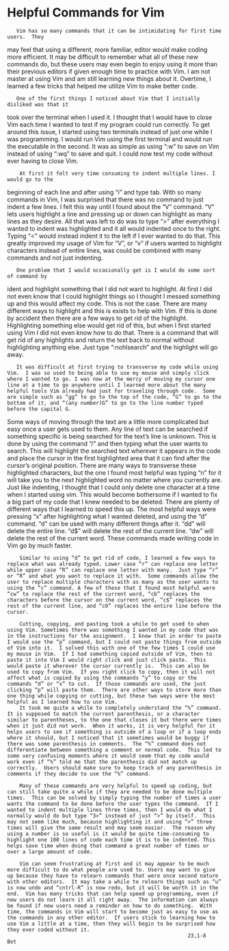 # Helpful Commands for Vim

       Vim has so many commands that it can be intimidating for first time users.  They
may feel that using a different, more familiar, editor would make coding more efficient.
It may be difficult to remember what all of these new commands do, but these users may
even begin to enjoy using it more than their previous editors if given enough time to
practice with Vim.  I am not master at using Vim and am still learning new things about
it.  Overtime, I learned a few tricks that helped me utilize Vim to make better code.

       One of the first things I noticed about Vim that I initially disliked was that it
took over the terminal when I used it.  I thought that I would have to close Vim each
time I wanted to test if my program could run correctly.  To get around this issue, I
started using two terminals instead of just one while I was programming.  I would run Vim
using the first terminal and would run the executable in the second.  It was as simple as
using “:w” to save on Vim instead of using “:wq” to save and quit. I could now test my
code without ever having to close Vim.

        At first it felt very time consuming to indent multiple lines. I would go to the
beginning of each line and after using “i” and type tab.  With so many commands in Vim, I
was surprised that there was no command to just indent a few lines.  I felt this way
until I found about the “V” command.  “V” lets users highlight a line and pressing up or
down can highlight as many lines as they desire.  All that was left to do was to type “>”
after everything I wanted to indent was highlighted and it all would indented once to the
right. Typing “<” would instead indent it to the left if I ever wanted to do that.  This
greatly improved my usage of Vim for “V”, or “v” if users wanted to highlight characters
instead of entire lines, was could be combined with many commands and not just indenting.

       One problem that I would occasionally get is I would do some sort of command by
ident and highlight something that I did not want to highlight. At first I did not even
know that I could highlight things so I thought I messed something up and this would
affect my code.  This is not the case. There are many different ways to highlight and
this is exists to help with Vim.  If this is done by accident then there are a few ways
to get rid of the highlight. Highlighting something else would get rid of this, but when
I first started using Vim I did not even know how to do that. There is a command that
will get rid of any highlights and return the text back to normal without highlighting
anything else. Just type “:nohlsearch” and the highlight will go away.

       It was difficult at first trying to transverse my code while using Vim.  I was so used to being able to use my mouse and simply click where I wanted to go. I was now at the mercy of moving my cursor one line at a time to go anywhere until I learned more about the many helpful tools Vim already had just for traveling through code.  Some are simple such as “gg” to go to the top of the code, “G” to go to the bottom of it, and “(any number)G” to go to the line number typed before the capital G.

   Some ways of moving through the text are a little more complicated but easy once a user gets used to them.  Any line of text can be searched if something specific is being searched for the text’s line is unknown.  This is done by using the command “/” and then typing what the user wants to search.  This will highlight the searched text wherever it appears in the code and place the cursor in the first highlighted area that it can find after the cursor’s original position.  There are many ways to transverse these highlighted characters, but the one I found most helpful was typing “n” for it will take you to the next highlighted word no matter where you currently are.
	Just like indenting, I thought that I could only delete one character at a time when I started using vim.  This would become bothersome if I wanted to fix a big part of my code that I knew needed to be deleted.  There are plenty of different ways that I learned to speed this up.  The most helpful ways were pressing “x” after highlighting what I wanted deleted, and using the “d” command.  “d” can be used with many different things after it. “dd” will delete the entire line. “d$” will delete the rest of the current line. “dw” will delete the rest of the current word.  These commands made writing code in Vim go by much faster.

        Similar to using “d” to get rid of code, I learned a few ways to replace what was already typed. Lower case “r” can replace one letter while upper case “R” can replace one letter with many.  Just type “r” or “R” and what you want to replace it with.  Some commands allow the user to replace multiple characters with as many as the user wants to using the “c” command. A few of these that I found most helpful were “cw” to replace the rest of the current word, “cb” replaces the characters before the cursor on the current word, “c$” replaces the rest of the current line, and “c0” replaces the entire line before the cursor.

        Cutting, copying, and pasting took a while to get used to when using Vim. Sometimes there was something I wanted in my code that was in the instructions for the assignment.  I knew that in order to paste I would use the “p” command, but I could not paste things from outside of Vim into it.  I solved this with one of the few times I could use my mouse in Vim.  If I had something copied outside of Vim, then to paste it into Vim I would right click and just click paste.  This would paste it wherever the cursor currently is.  This can also be used to copy from Vim.  If you right click to copy, then it will not affect what is copied by using the commands “y” to copy or the commands “d” or “x” to cut.  If those commands are used, the just clicking “p” will paste them.  There are other ways to store more than one thing while copying or cutting, but these two ways were the most helpful as I learned how to use Vim.
        It took me quite a while to completely understand the “%” command.  It is supposed to match the current parenthesis, or a character similar to parentheses, to the one that closes it but there were times when it just did not work.  When it works, it is very helpful for it helps users to see if something is outside of a loop or if a loop ends where it should, but I noticed that it sometimes would be buggy if there was some parenthesis in comments.  The “%” command does not differentiate between something a comment or normal code.  This led to some very confusing moments where it would seem that my code would work even if “%” told me that the parenthesis did not match up correctly.  Users should make sure to keep track of any parenthesis in comments if they decide to use the “%” command.

        Many of these commands are very helpful to speed up coding, but can still take quite a while if they are needed to be done multiple times.  This can be solved by simply typing the number of times a user wants the command to be done before the user types the command.  If I wanted to indent multiple lines three times, then I would do what I normally would do but type “3>” instead of just “>” by itself.  This may not seem like much, because highlighting it and using “>” three times will give the same result and may seem easier.  The reason why using a number is so useful is it would be quite time-consuming to highlight one 100 lines of code each time it is to be indented. This helps save time when doing that command a great number of times or over a large amount of code.

        Vim can seem frustrating at first and it may appear to be much more difficult to do what people are used to. Users may want to give up because they have to relearn commands that were once second nature with other editors.  It may take a while to relearn things such as “u” is now undo and “cntrl-R” is now redo, but it will be worth it in the end.  Vim has many tricks that can help speed up programming, even if new users do not learn it all right away.  The information can always be found if new users need a reminder on how to do something.  With time, the commands in Vim will start to become just as easy to use as the commands in any other editor.  If users stick to learning how to use Vim a little at a time, then they will begin to be surprised how they ever coded without it.
                                                               23,1-8        Bot


